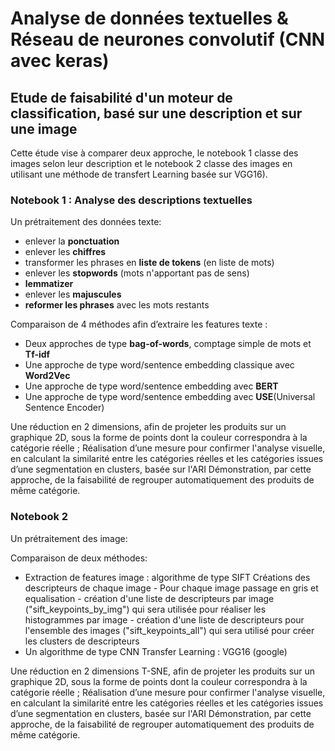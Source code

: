 # Analyse de données textuelles & Réseau de neurones convolutif (CNN avec keras) 

## Etude de faisabilité d'un moteur de classification, basé sur une description et sur une image

Cette étude vise à comparer deux approche, le notebook 1 classe des images selon leur description et le notebook 2 classe des images en utilisant une méthode de transfert Learning basée sur VGG16).

### Notebook 1 : Analyse des descriptions textuelles 

Un prétraitement des données texte:
- enlever la **ponctuation**
- enlever les **chiffres**
- transformer les phrases en **liste de tokens** (en liste de mots)
- enlever les **stopwords** (mots n'apportant pas de sens)
- **lemmatizer**
- enlever les **majuscules**
- **reformer les phrases** avec les mots restants




Comparaison de 4 méthodes afin d’extraire les features texte : 
- Deux approches de type **bag-of-words**, comptage simple de mots et **Tf-idf** 
- Une approche de type word/sentence embedding classique avec **Word2Vec**
- Une approche de type word/sentence embedding avec **BERT** 
- Une approche de type word/sentence embedding avec **USE**(Universal Sentence Encoder)
  
Une réduction en 2 dimensions, afin de projeter les produits sur un graphique 2D, sous la forme de points dont la couleur correspondra à la catégorie réelle ;
Réalisation d’une mesure pour confirmer l'analyse visuelle, en calculant la similarité entre les catégories réelles et les catégories issues d’une segmentation en clusters, basée sur l'ARI
Démonstration, par cette approche, de la faisabilité de regrouper automatiquement des produits de même catégorie.

### Notebook 2

Un prétraitement des image:

Comparaison de deux méthodes:
- Extraction de features image : algorithme de type SIFT
   Créations des descripteurs de chaque image
      - Pour chaque image passage en gris et equalisation
      - création d'une liste de descripteurs par image ("sift_keypoints_by_img") qui sera utilisée pour réaliser les histogrammes par image
      - création d'une liste de descripteurs pour l'ensemble des images ("sift_keypoints_all") qui sera utilisé pour créer les clusters de descripteurs
- Un algorithme de type CNN Transfer Learning : VGG16 (google)

Une réduction en 2 dimensions T-SNE, afin de projeter les produits sur un graphique 2D, sous la forme de points dont la couleur correspondra à la catégorie réelle ;
Réalisation d’une mesure pour confirmer l'analyse visuelle, en calculant la similarité entre les catégories réelles et les catégories issues d’une segmentation en clusters, basée sur l'ARI
Démonstration, par cette approche, de la faisabilité de regrouper automatiquement des produits de même catégorie.






